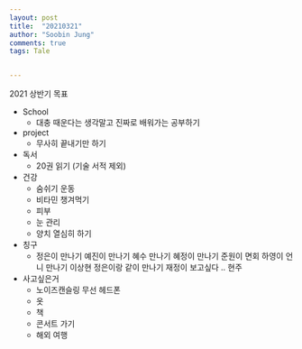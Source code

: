 ```yaml
---
layout: post
title:  "20210321"
author: "Soobin Jung"
comments: true
tags: Tale


---
```


2021 상반기 목표

- School 
  - 대충 때운다는 생각말고 진짜로 배워가는 공부하기 
- project
  - 무사히 끝내기만 하기
- 독서
  - 20권 읽기 (기술 서적 제외)
- 건강
  - 숨쉬기 운동
  - 비타민 챙겨먹기
  - 피부
  - 눈 관리
  - 양치 열심히 하기
- 칭구
  - 정은이 만나기 예진이 만나기 혜수 만나기 혜정이 만나기 준원이 면회 하영이 언니 만나기 이상현 정은이랑 같이 만나기 재정이 보고싶다 .. 현주
- 사고싶은거
  - 노이즈캔슬링 무선 헤드폰
  - 옷
  - 책
  - 콘서트 가기
  - 해외 여행 